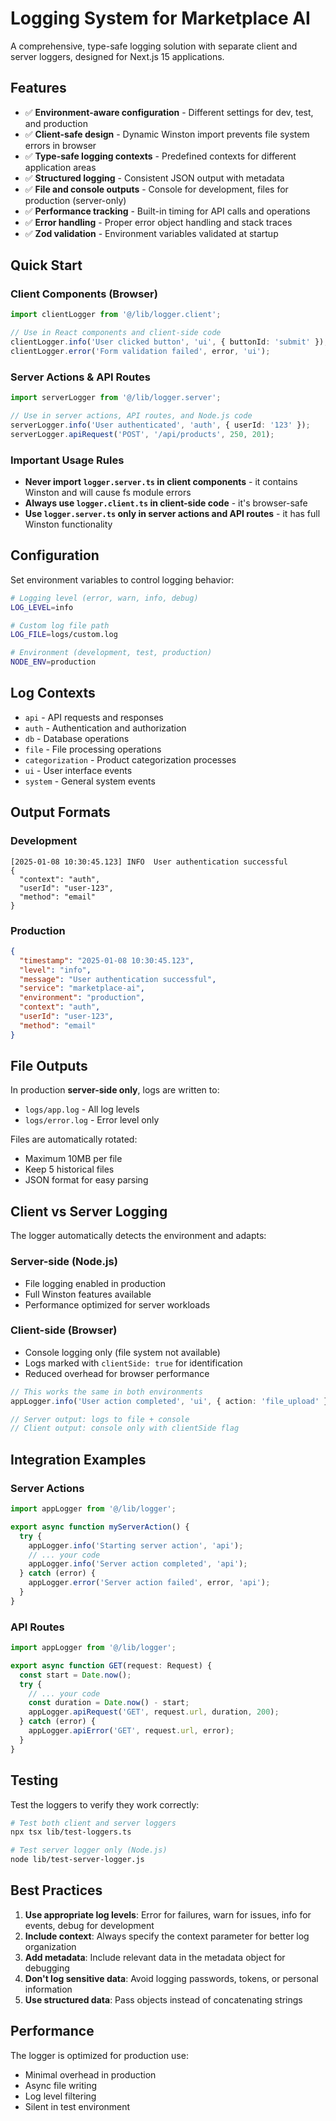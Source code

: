 # Logging System for Marketplace AI

A comprehensive, type-safe logging solution with separate client and server loggers, designed for Next.js 15 applications.

## Features

- ✅ **Environment-aware configuration** - Different settings for dev, test, and production
- ✅ **Client-safe design** - Dynamic Winston import prevents file system errors in browser
- ✅ **Type-safe logging contexts** - Predefined contexts for different application areas
- ✅ **Structured logging** - Consistent JSON output with metadata
- ✅ **File and console outputs** - Console for development, files for production (server-only)
- ✅ **Performance tracking** - Built-in timing for API calls and operations
- ✅ **Error handling** - Proper error object handling and stack traces
- ✅ **Zod validation** - Environment variables validated at startup

## Quick Start

### Client Components (Browser)
```typescript
import clientLogger from '@/lib/logger.client';

// Use in React components and client-side code
clientLogger.info('User clicked button', 'ui', { buttonId: 'submit' });
clientLogger.error('Form validation failed', error, 'ui');
```

### Server Actions & API Routes
```typescript
import serverLogger from '@/lib/logger.server';

// Use in server actions, API routes, and Node.js code
serverLogger.info('User authenticated', 'auth', { userId: '123' });
serverLogger.apiRequest('POST', '/api/products', 250, 201);
```

### Important Usage Rules
- **Never import `logger.server.ts` in client components** - it contains Winston and will cause fs module errors
- **Always use `logger.client.ts` in client-side code** - it's browser-safe
- **Use `logger.server.ts` only in server actions and API routes** - it has full Winston functionality

## Configuration

Set environment variables to control logging behavior:

```bash
# Logging level (error, warn, info, debug)
LOG_LEVEL=info

# Custom log file path
LOG_FILE=logs/custom.log

# Environment (development, test, production)
NODE_ENV=production
```

## Log Contexts

- `api` - API requests and responses
- `auth` - Authentication and authorization
- `db` - Database operations
- `file` - File processing operations
- `categorization` - Product categorization processes
- `ui` - User interface events
- `system` - General system events

## Output Formats

### Development
```
[2025-01-08 10:30:45.123] INFO  User authentication successful
{
  "context": "auth",
  "userId": "user-123",
  "method": "email"
}
```

### Production
```json
{
  "timestamp": "2025-01-08 10:30:45.123",
  "level": "info",
  "message": "User authentication successful",
  "service": "marketplace-ai",
  "environment": "production",
  "context": "auth",
  "userId": "user-123",
  "method": "email"
}
```

## File Outputs

In production **server-side only**, logs are written to:
- `logs/app.log` - All log levels
- `logs/error.log` - Error level only

Files are automatically rotated:
- Maximum 10MB per file
- Keep 5 historical files
- JSON format for easy parsing

## Client vs Server Logging

The logger automatically detects the environment and adapts:

### Server-side (Node.js)
- File logging enabled in production
- Full Winston features available
- Performance optimized for server workloads

### Client-side (Browser)
- Console logging only (file system not available)
- Logs marked with `clientSide: true` for identification
- Reduced overhead for browser performance

```typescript
// This works the same in both environments
appLogger.info('User action completed', 'ui', { action: 'file_upload' });

// Server output: logs to file + console
// Client output: console only with clientSide flag
```

## Integration Examples

### Server Actions
```typescript
import appLogger from '@/lib/logger';

export async function myServerAction() {
  try {
    appLogger.info('Starting server action', 'api');
    // ... your code
    appLogger.info('Server action completed', 'api');
  } catch (error) {
    appLogger.error('Server action failed', error, 'api');
  }
}
```

### API Routes
```typescript
import appLogger from '@/lib/logger';

export async function GET(request: Request) {
  const start = Date.now();
  try {
    // ... your code
    const duration = Date.now() - start;
    appLogger.apiRequest('GET', request.url, duration, 200);
  } catch (error) {
    appLogger.apiError('GET', request.url, error);
  }
}
```

## Testing

Test the loggers to verify they work correctly:

```bash
# Test both client and server loggers
npx tsx lib/test-loggers.ts

# Test server logger only (Node.js)
node lib/test-server-logger.js
```

## Best Practices

1. **Use appropriate log levels**: Error for failures, warn for issues, info for events, debug for development
2. **Include context**: Always specify the context parameter for better log organization
3. **Add metadata**: Include relevant data in the metadata object for debugging
4. **Don't log sensitive data**: Avoid logging passwords, tokens, or personal information
5. **Use structured data**: Pass objects instead of concatenating strings

## Performance

The logger is optimized for production use:
- Minimal overhead in production
- Async file writing
- Log level filtering
- Silent in test environment